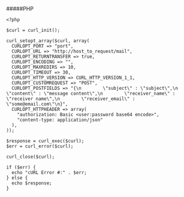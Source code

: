 #####PHP

    <?php
    
    $curl = curl_init();
    
    curl_setopt_array($curl, array(
      CURLOPT_PORT => "port",
      CURLOPT_URL => "http://host_to_request/mail",
      CURLOPT_RETURNTRANSFER => true,
      CURLOPT_ENCODING => "",
      CURLOPT_MAXREDIRS => 10,
      CURLOPT_TIMEOUT => 30,
      CURLOPT_HTTP_VERSION => CURL_HTTP_VERSION_1_1,
      CURLOPT_CUSTOMREQUEST => "POST",
      CURLOPT_POSTFIELDS => "{\n        \"subject\" : \"subject\",\n        \"content\" : \"message content\",\n        \"receiver_name\" : \"receiver name\",\n        \"receiver_email\" : \"some@email.com\"\n}",
      CURLOPT_HTTPHEADER => array(
        "authorization: Basic <user:password base64 encode>",
        "content-type: application/json"
      ),
    ));
    
    $response = curl_exec($curl);
    $err = curl_error($curl);
    
    curl_close($curl);
    
    if ($err) {
      echo "cURL Error #:" . $err;
    } else {
      echo $response;
    }